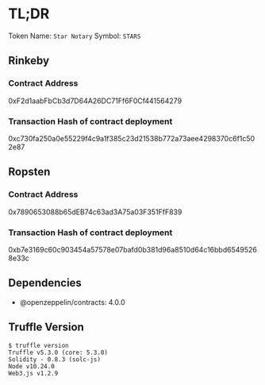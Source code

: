 # TL;DR

Token Name: `Star Notary`
Symbol: `STARS`

## Rinkeby

### Contract Address

0xF2d1aabFbCb3d7D64A26DC71Ff6F0Cf441564279

### Transaction Hash of contract deployment

0xc730fa250a0e55229f4c9a1f385c23d21538b772a73aee4298370c6f1c502e87

## Ropsten

### Contract Address

0x7890653088b65dEB74c63ad3A75a03F351FfF839

### Transaction Hash of contract deployment

0xb7e3169c60c903454a57578e07bafd0b381d96a8510d64c16bbd65495268e33c

## Dependencies

- @openzeppelin/contracts: 4.0.0

## Truffle Version

```
$ truffle version
Truffle v5.3.0 (core: 5.3.0)
Solidity - 0.8.3 (solc-js)
Node v10.24.0
Web3.js v1.2.9
```
